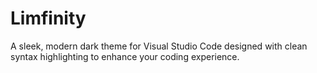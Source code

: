 # Limfinity
A sleek, modern dark theme for Visual Studio Code designed with clean syntax highlighting to enhance your coding experience.
